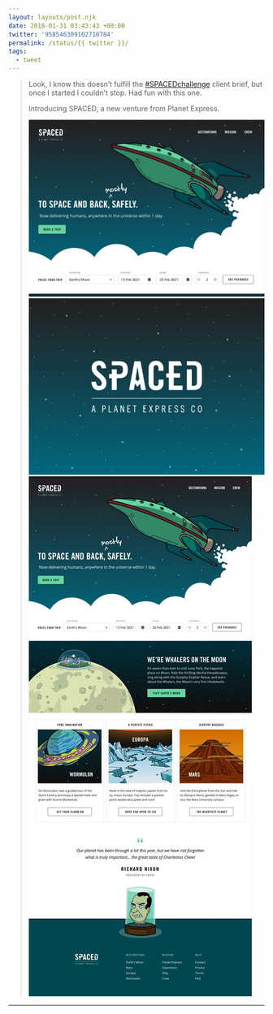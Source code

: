 ```yaml
---
layout: layouts/post.njk
date: 2018-01-31 03:43:43 +00:00
twitter: '958546309102710784'
permalink: /status/{{ twitter }}/
tags: 
  - tweet
---
```


> Look, I know this doesn’t fulfill the [#SPACEDchallenge](https://twitter.com/hashtag/SPACEDchallenge) client brief, but once I started I couldn’t stop. Had fun with this one.
> 
> Introducing SPACED, a new venture from Planet Express. 
> 
> ![SPACED website with Futurama Planet Express ship in hero](/img/958546309102710784-DU1wwtwV4AARTZR.jpg)
> ![Spaced: a Planet Express Co](/img/958546309102710784-DU1ww01VAAI5UcA.jpg)
> ![SPACED website with Wormulon, Europa, and Mars as destinations](/img/958546309102710784-DU1ww2eV4AAlvLs.jpg)

---
